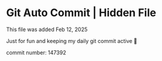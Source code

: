 # Git Auto Commit | Hidden File

This file was added Feb 12, 2025

Just for fun and keeping my daily git commit active 🤪

commit number: 147392
